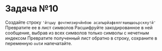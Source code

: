 # Задача №10

Создайте строку `'йтцыу фочтмлзирчйнбою асапырйафвялгяшещшоьрскяу!й'`
Превратите ее в лист символов
Расшифруйте закодированное в ней сообщение, выбрав из всех символов только символы с нечетным индексом
Превратите полученный лист обратно в строку, сохраните в переменную `out`и напечатайте.

